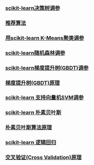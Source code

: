 ### 
### [scikit-learn决策树调参](https://www.cnblogs.com/pinard/p/6065607.html)
### 
### [推荐算法](https://www.cnblogs.com/pinard/p/6349233.html)
### 
### [用scikit-learn K-Means聚类调参](https://www.cnblogs.com/pinard/p/6169370.html)
### 
### 
### [scikit-learn随机森林调参](https://www.cnblogs.com/pinard/p/6160412.html)
### 
### [scikit-learn梯度提升树(GBDT)调参](https://www.cnblogs.com/pinard/p/6143927.html)
### 
### [梯度提升树(GBDT)原理](https://www.cnblogs.com/pinard/p/6140514.html)
### 
### [scikit-learn 支持向量机SVM调参](https://www.cnblogs.com/pinard/p/6117515.html)
### 
### [scikit-learn 朴素贝叶斯](https://www.cnblogs.com/pinard/p/6074222.html)
### 
### [朴素贝叶斯算法原理](https://www.cnblogs.com/pinard/p/6069267.html)
### 
### [scikit-learn 逻辑回归](https://www.cnblogs.com/pinard/p/6035872.html)
### 
### [交叉验证(Cross Validation)原理](https://www.cnblogs.com/pinard/p/5992719.html)
### 
### []()

